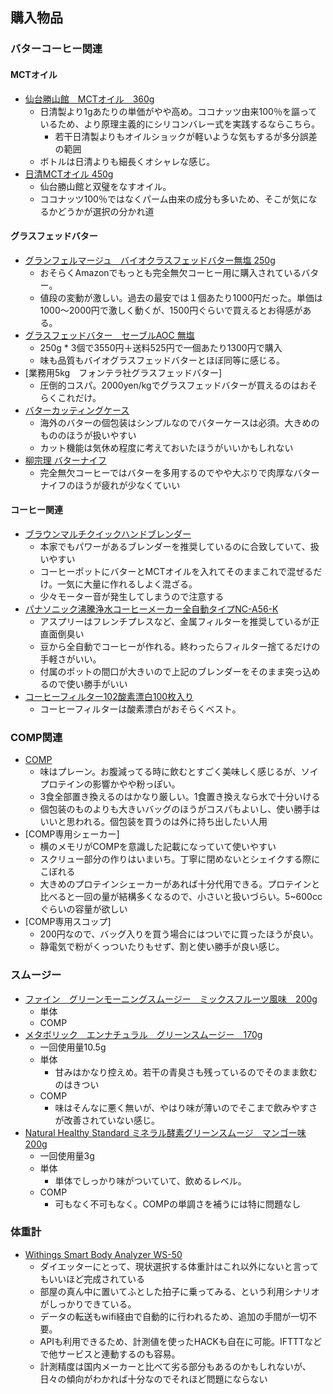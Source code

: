 ## 購入物品

### バターコーヒー関連

#### MCTオイル

- [仙台勝山館　MCTオイル　360g](https://www.amazon.co.jp/gp/product/B013MW3B4Y/)
    - 日清製より1gあたりの単価がやや高め。ココナッツ由来100％を謳っているため、より原理主義的にシリコンバレー式を実践するならこちら。
        - 若干日清製よりもオイルショックが軽いような気もするが多分誤差の範囲
    - ボトルは日清よりも細長くオシャレな感じ。
- [日清MCTオイル 450g](https://www.amazon.co.jp/dp/B00AA57WDI/)
    - 仙台勝山館と双璧をなすオイル。
    - ココナッツ100％ではなくパーム由来の成分も多いため、そこが気になるかどうかが選択の分かれ道

#### グラスフェッドバター

- [グランフェルマージュ　バイオクラスフェッドバター無塩 250g](https://www.amazon.co.jp/dp/B00L8IZ1E8)
    - おそらくAmazonでもっとも完全無欠コーヒー用に購入されているバター。
    - 値段の変動が激しい。過去の最安では１個あたり1000円だった。単価は1000〜2000円で激しく動くが、1500円ぐらいで買えるとお得感がある。
- [グラスフェッドバター　セーブルAOC 無塩](https://www.amazon.co.jp/gp/product/B01HY3RKS0/)
    - 250g * 3個で3550円＋送料525円で一個あたり1300円で購入
    - 味も品質もバイオグラスフェッドバターとほぼ同等に感じる。
- [業務用5kg　フォンテラ社グラスフェッドバター]
    - 圧倒的コスパ。2000yen/kgでグラスフェッドバターが買えるのはおそらくこれだけ。
- [バターカッティングケース](https://www.amazon.co.jp/gp/product/B00NAN9SRK/)
    - 海外のバターの個包装はシンプルなのでバターケースは必須。大きめのもののほうが扱いやすい
    - カット機能は気休め程度に考えておいたほうがいいかもしれない
- [柳宗理 バターナイフ](https://www.amazon.co.jp/gp/product/B004DSQB58/)
    - 完全無欠コーヒーではバターを多用するのでやや大ぶりで肉厚なバターナイフのほうが疲れが少なくていい

#### コーヒー関連

- [ブラウンマルチクイックハンドブレンダー](https://www.amazon.co.jp/gp/product/B00QJSVP56/)
    - 本家でもパワーがあるブレンダーを推奨しているのに合致していて、扱いやすい
    - コーヒーポットにバターとMCTオイルを入れてそのままこれで混ぜるだけ。一気に大量に作れるしよく混ざる。
    - 少々モーター音が発生してしまうので注意する
- [パナソニック沸騰浄水コーヒーメーカー全自動タイプNC-A56-K](https://www.amazon.co.jp/gp/product/B00O7HUQWE/)
    - アスプリーはフレンチプレスなど、金属フィルターを推奨しているが正直面倒臭い
    - 豆から全自動でコーヒーが作れる。終わったらフィルター捨てるだけの手軽さがいい。
    - 付属のポットの間口が大きいので上記のブレンダーをそのまま突っ込めるので使い勝手がいい
- [コーヒーフィルター102酸素漂白100枚入り](https://www.amazon.co.jp/gp/product/B003DZ0GUI/)
    - コーヒーフィルターは酸素漂白がおそらくベスト。

### COMP関連
- [COMP](http://www.comp.jp/)
    - 味はプレーン。お腹減ってる時に飲むとすごく美味しく感じるが、ソイプロテインの影響かやや粉っぽい。
    - 3食全部置き換えるのはかなり厳しい。1食置き換えなら水で十分いける
    - 個包装のものよりも大きいバッグのほうがコスパもよいし、使い勝手はいいと思われる。個包装を買うのは外に持ち出したい人用
- [COMP専用シェーカー]
    - 横のメモリがCOMPを意識した記載になっていて使いやすい
    - スクリュー部分の作りはいまいち。丁寧に閉めないとシェイクする際にこぼれる
    - 大きめのプロテインシェーカーがあれば十分代用できる。プロテインと比べると一回の量が結構多くなるので、小さいと扱いづらい。5~600ccぐらいの容量が欲しい
- [COMP専用スコップ]
    - 200円なので、バッグ入りを買う場合にはついでに買ったほうが良い。
    - 静電気で粉がくっついたりもせず、割と使い勝手が良い感じ。

### スムージー

- [ファイン　グリーンモーニングスムージー　ミックスフルーツ風味　200g](https://www.amazon.co.jp/gp/product/B00IRQK3C4/)
    - 単体
    - COMP
- [メタボリック　エンナチュラル　グリーンスムージー　170g](https://www.amazon.co.jp/gp/product/B00IJ048ME/)
    - 一回使用量10.5g
    - 単体
        - 甘みはかなり控えめ。若干の青臭さも残っているのでそのまま飲むのはきつい
    - COMP
        - 味はそんなに悪く無いが、やはり味が薄いのでそこまで飲みやすさが改善されていない感じ。
- [Natural Healthy Standard ミネラル酵素グリーンスムージ　マンゴー味 200g](https://www.amazon.co.jp/gp/product/B00DHBDH4U/)
    - 一回使用量3g
    - 単体
        - 単体でしっかり味がついていて、飲めるレベル。
    - COMP 
        - 可もなく不可もなく。COMPの単調さを補うには特に問題なし


### 体重計

- [Withings Smart Body Analyzer WS-50](https://www.amazon.co.jp/dp/B00V35HEIC/)
    - ダイエッターにとって、現状選択する体重計はこれ以外にないと言ってもいいほど完成されている
    - 部屋の真ん中に置いてふとした拍子に乗ってみる、という利用シナリオがしっかりできている。
    - データの転送もwifi経由で自動的に行われるため、追加の手間が一切不要。
    - APIも利用できるため、計測値を使ったHACKも自在に可能。IFTTTなどで他サービスと連動するのも容易。
    - 計測精度は国内メーカーと比べて劣る部分もあるのかもしれないが、日々の傾向がわかれば十分なのでそれほど問題にならない
